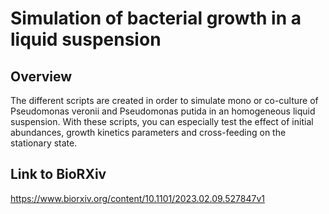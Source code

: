 # Simulation of bacterial growth in a liquid suspension

## Overview

The different scripts are created in order to simulate mono or co-culture of Pseudomonas veronii and Pseudomonas putida in an homogeneous liquid suspension. With these scripts, you can especially test the effect of initial abundances, growth kinetics parameters and cross-feeding on the stationary state. 

## Link to BioRXiv

https://www.biorxiv.org/content/10.1101/2023.02.09.527847v1

